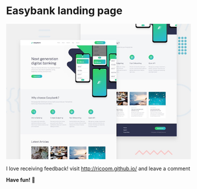 #  Easybank landing page

![Design preview for the Easybank landing page coding challenge](./design/desktop-preview.jpg)

I love receiving feedback! visit http://ricoom.github.io/ and leave a comment


**Have fun!** 🚀
